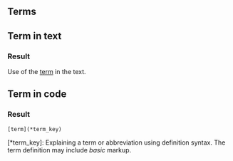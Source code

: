 ## Terms

## Term in text

### Result

Use of the [term](*term_key) in the text.

## Term in code

### Result

```
[term](*term_key)
```

[*term_key]: Explaining a term or abbreviation using definition syntax.
The term definition may include _basic_ markup.
